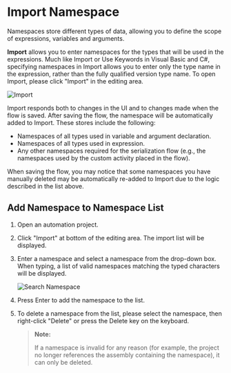# Import Namespace

Namespaces store different types of data, allowing you to define the scope of expressions, variables and arguments.

**Import** allows you to enter namespaces for the types that will be used in the expressions. Much like Import or Use Keywords in Visual Basic and C#, specifying namespaces in Import allows you to enter only the type name in the expression, rather than the fully qualified version type name. To open Import, please click "Import" in the editing area.

![Import](https://docimages.blob.core.chinacloudapi.cn/images/Studio/importNamespaces/import.PNG)

Import responds both to changes in the UI and to changes made when the flow is saved. After saving the flow, the namespace will be automatically added to Import. These stores include the following:

* Namespaces of all types used in variable and argument declaration.
* Namespaces of all types used in expression.
* Any other namespaces required for the serialization flow (e.g., the namespaces used by the custom activity placed in the flow).

When saving the flow, you may notice that some namespaces you have manually deleted may be automatically re-added to Import due to the logic described in the list above.

## Add Namespace to Namespace List

1. Open an automation project.

2. Click "Import" at bottom of the editing area. The import list will be displayed.

3. Enter a namespace and select a namespace from the drop-down box. When typing, a list of valid namespaces matching the typed characters will be displayed.
   
    ![Search Namespace](https://docimages.blob.core.chinacloudapi.cn/images/Studio/importNamespaces/importNamespaces.png)

4. Press Enter to add the namespace to the list.

5. To delete a namespace from the list, please select the namespace, then right-click "Delete" or press the Delete key on the keyboard.
   
   > **Note:**
   > 
   > If a namespace is invalid for any reason (for example, the project no longer references the assembly containing the namespace), it can only be deleted.